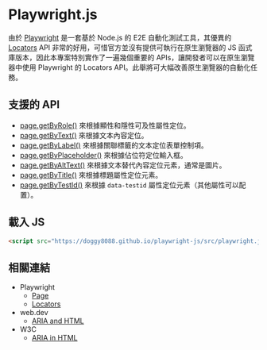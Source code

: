 # Playwright.js

由於 [Playwright](https://playwright.dev/) 是一套基於 Node.js 的 E2E 自動化測試工具，其優異的 [Locators](https://playwright.dev/docs/locators) API 非常的好用，可惜官方並沒有提供可執行在原生瀏覽器的 JS 函式庫版本，因此本專案特別實作了一遍幾個重要的 APIs，讓開發者可以在原生瀏覽器中使用 Playwright 的 Locators API。此舉將可大幅改善原生瀏覽器的自動化任務。

## 支援的 API

- [page.getByRole()](https://playwright.dev/docs/locators#locate-by-role) 來根據顯性和隱性可及性屬性定位。
- [page.getByText()](https://playwright.dev/docs/locators#locate-by-text) 來根據文本內容定位。
- [page.getByLabel()](https://playwright.dev/docs/locators#locate-by-label) 來根據關聯標籤的文本定位表單控制項。
- [page.getByPlaceholder()](https://playwright.dev/docs/locators#locate-by-placeholder) 來根據佔位符定位輸入框。
- [page.getByAltText()](https://playwright.dev/docs/locators#locate-by-alt-text) 來根據文本替代內容定位元素，通常是圖片。
- [page.getByTitle()](https://playwright.dev/docs/locators#locate-by-title) 來根據標題屬性定位元素。
- [page.getByTestId()](https://playwright.dev/docs/locators#locate-by-test-id) 來根據 `data-testid` 屬性定位元素（其他屬性可以配置）。

## 載入 JS

```html
<script src="https://doggy8088.github.io/playwright-js/src/playwright.js"></script>
```

## 相關連結

- Playwright
  - [Page](https://playwright.dev/docs/api/class-page)
  - [Locators](https://playwright.dev/docs/locators)
- web.dev
  - [ARIA and HTML](https://web.dev/learn/accessibility/aria-html)
- W3C
  - [ARIA in HTML](https://www.w3.org/TR/html-aria/#docconformance)
